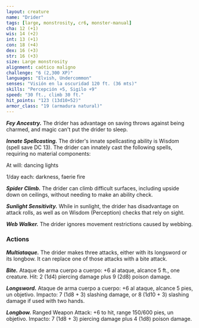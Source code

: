 ```yaml
---
layout: creature
name: "Drider"
tags: [large, monstrosity, cr6, monster-manual]
cha: 12 (+1)
wis: 14 (+2)
int: 13 (+1)
con: 18 (+4)
dex: 16 (+3)
str: 16 (+3)
size: Large monstrosity
alignment: caótico maligno
challenge: "6 (2,300 XP)"
languages: "Elvish, Undercommon"
senses: "Visión en la oscuridad 120 ft. (36 mts)"
skills: "Percepción +5, Sigilo +9"
speed: "30 ft., climb 30 ft."
hit_points: "123 (13d10+52)"
armor_class: "19 (armadura natural)"
---
```


***Fey Ancestry.*** The drider has advantage on saving throws against being charmed, and magic can't put the drider to sleep.

***Innate Spellcasting.*** The drider's innate spellcasting ability is Wisdom (spell save DC 13). The drider can innately cast the following spells, requiring no material components:

At will: dancing lights

1/day each: darkness, faerie fire

***Spider Climb.*** The drider can climb difficult surfaces, including upside down on ceilings, without needing to make an ability check.

***Sunlight Sensitivity.*** While in sunlight, the drider has disadvantage on attack rolls, as well as on Wisdom (Perception) checks that rely on sight.

***Web Walker.*** The drider ignores movement restrictions caused by webbing.

### Actions

***Multiataque.*** The drider makes three attacks, either with its longsword or its longbow. It can replace one of those attacks with a bite attack.

***Bite.*** Ataque de arma cuerpo a cuerpo: +6 al ataque, alcance 5 ft., one creature. Hit: 2 (1d4) piercing damage plus 9 (2d8) poison damage.

***Longsword.*** Ataque de arma cuerpo a cuerpo: +6 al ataque, alcance 5 pies, un objetivo. Impacto: 7 (1d8 + 3) slashing damage, or 8 (1d10 + 3) slashing damage if used with two hands.

***Longbow.*** Ranged Weapon Attack: +6 to hit, range 150/600 pies, un objetivo. Impacto: 7 (1d8 + 3) piercing damage plus 4 (1d8) poison damage.